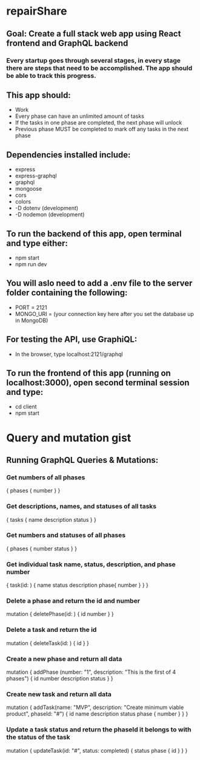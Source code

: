 # repairShare

## Goal: Create a full stack web app using React frontend and GraphQL backend
### Every startup goes through several stages, in every stage there are steps that need to be accomplished.  The app should be able to track this progress.

## This app should:
- Work
- Every phase can have an unlimited amount of tasks
- If the tasks in one phase are completed, the next phase will unlock
- Previous phase MUST be completed to mark off any tasks in the next phase

## Dependencies installed include:
- express
- express-graphql
- graphql
- mongoose
- cors
- colors
- -D dotenv (development)
- -D nodemon (development)

## To run the backend of this app, open terminal and type either:
- npm start
- npm run dev

## You will aslo need to add a .env file to the server folder containing the following:
- PORT = 2121
- MONGO_URI = (your connection key here after you set the database up in MongoDB)

## For testing the API, use GraphiQL:
- In the browser, type localhost:2121/graphql

## To run the frontend of this app (running on localhost:3000), open second terminal session and type:
- cd client
- npm start

# Query and mutation gist
## Running GraphQL Queries & Mutations:
### Get numbers of all phases
{
    phases {
        number
    }
}

### Get descriptions, names, and statuses of all tasks
{
    tasks {
        name
        description
        status
    }
}

### Get numbers and statuses of all phases
{
    phases {
        number
        status
    }
}

### Get individual task name, status, description, and phase number
{
    task(id: ) {
        name
        status
        description
        phase{
            number
        }
    }
}

### Delete a phase and return the id and number
mutation {
    deletePhase(id: ) {
        id
        number
    }
}

### Delete a task and return the id
mutation {
    deleteTask(id: ) {
        id
    }
}

### Create a new phase and return all data
mutation {
    addPhase (number: "1", description: "This is the first of 4 phases") {
        id
        number
        description
        status
    }
}

### Create new task and return all data
mutation {
    addTask(name: "MVP", description: "Create minimum viable product", phaseId: "#") {
        id
        name
        description
        status
        phase {
            number
        }
    }
}

### Update a task status and return the phaseId it belongs to with the status of the task
mutation {
    updateTask(id: "#", status: completed) {
        status
        phase {
            id
        }
    }
}
